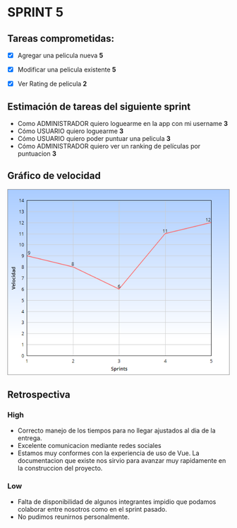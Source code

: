 # SPRINT 5

## Tareas comprometidas:

- [x] Agregar una pelicula nueva **5**
- [x] Modificar una pelicula existente **5**
- [x] Ver Rating de pelicula **2**


## Estimación de tareas del siguiente sprint

- Como ADMINISTRADOR quiero loguearme en la app con mi username **3**
- Cómo USUARIO quiero loguearme **3**
- Cómo USUARIO quiero poder puntuar una pelicula **3**
- Cómo ADMINISTRADOR quiero ver un ranking de películas por puntuacion **3**

## Gráfico de velocidad

![](sprint-5.png?raw=true "Velocidad en Sprints")

## Retrospectiva

### High
- Correcto manejo de los tiempos para no llegar ajustados al dia de la entrega.
- Excelente comunicacion mediante redes sociales
- Estamos muy conformes con la experiencia de uso de Vue. La documentacion que existe nos sirvio para avanzar muy rapidamente en la construccion del proyecto.



### Low
- Falta de disponibilidad de algunos integrantes impidio que podamos colaborar entre nosotros como en el sprint pasado.
- No pudimos reunirnos personalmente.